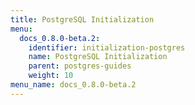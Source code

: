 ```yaml
---
title: PostgreSQL Initialization
menu:
  docs_0.8.0-beta.2:
    identifier: initialization-postgres
    name: PostgreSQL Initialization
    parent: postgres-guides
    weight: 10
menu_name: docs_0.8.0-beta.2
---
```


